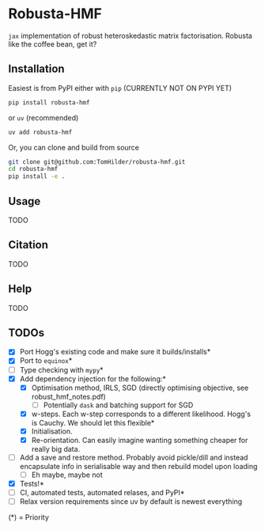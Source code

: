# Robusta-HMF

`jax` implementation of robust heteroskedastic matrix factorisation. Robusta like the coffee bean, get it?

## Installation

Easiest is from PyPI either with `pip` (CURRENTLY NOT ON PYPI YET)

```sh
pip install robusta-hmf
```

or `uv` (recommended)

```sh
uv add robusta-hmf
```

Or, you can clone and build from source

```sh
git clone git@github.com:TomHilder/robusta-hmf.git
cd robusta-hmf
pip install -e .
```

## Usage

TODO

## Citation

TODO

## Help

TODO

## TODOs

- [x] Port Hogg's existing code and make sure it builds/installs*
- [x] Port to `equinox`*
- [ ] Type checking with `mypy`*
- [x] Add dependency injection for the following:*
  - [x] Optimisation method, IRLS, SGD (directly optimising objective, see robust_hmf_notes.pdf)
    - [ ] Potentially `dask` and batching support for SGD
  - [x] w-steps. Each w-step corresponds to a different likelihood. Hogg's is Cauchy. We should let this flexible*
  - [x] Initialisation.
  - [x] Re-orientation. Can easily imagine wanting something cheaper for really big data.
- [ ] Add a save and restore method. Probably avoid pickle/dill and instead encapsulate info in serialisable way and then rebuild model upon loading
  - [ ] Eh maybe, maybe not
- [x] Tests!*
- [ ] CI, automated tests, automated relases, and PyPI*
- [ ] Relax version requirements since uv by default is newest everything

(*) = Priority
